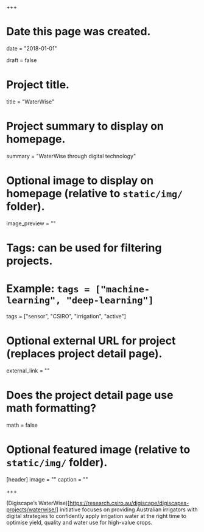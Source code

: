 +++
# Date this page was created.
date = "2018-01-01"

draft = false

# Project title.
title = "WaterWise"

# Project summary to display on homepage.
summary = "WaterWise through digital technology"

# Optional image to display on homepage (relative to `static/img/` folder).
image_preview = ""

# Tags: can be used for filtering projects.
# Example: `tags = ["machine-learning", "deep-learning"]`
tags = ["sensor", "CSIRO", "irrigation", "active"]

# Optional external URL for project (replaces project detail page).
external_link = ""

# Does the project detail page use math formatting?
math = false

# Optional featured image (relative to `static/img/` folder).
[header]
image = ""
caption = ""

+++

(Digiscape’s WaterWise)[https://research.csiro.au/digiscape/digiscapes-projects/waterwise/] initiative focuses on providing Australian irrigators with digital strategies to confidently apply irrigation water at the right time to optimise yield, quality and water use for high-value crops. 
